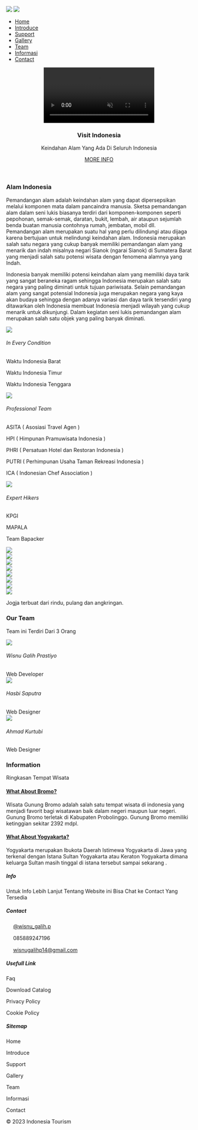 <!DOCTYPE html>
<html lang="en">
  <head>
    <meta charset="UTF-8" />
    <meta http-equiv="X-UA-Compatible" content="IE=edge" />
    <meta name="viewport" content="width=device-width, initial-scale=1.0" />
    <title>Indonesia Tourism</title>
    <link rel="stylesheet" href="style.css" />
    <link rel="shortcut icon" href="asset/Blue_Travel_Logo-removebg-preview.png">
  </head>
  <body>
    <nav>
      <div class="layar-dalam">
        <div class="logo">
          <a href=""><img src="asset/logo-white.png" class="putih" /></a>
          <a href=""><img src="asset/logo-black.png" class="hitam" /></a>
        </div>
        <div class="menu">
          <a href="#" class="tombol-menu">
            <span class="garis"></span>
            <span class="garis"></span>
            <span class="garis"></span>
          </a>
          <ul>
            <li><a href="#home">Home</a></li>
            <li><a href="#aboutus">Introduce</a></li>
            <li><a href="#support">Support</a></li>
            <li><a href="#gallery">Gallery</a></li>
            <li><a href="#team">Team</a></li>
            <li><a href="#blog">Informasi</a></li>
            <li><a href="#contact">Contact</a></li>
          </ul>
        </div>
      </div>
    </nav>
    <div class="layar-full">
      <header id="home">
        <div class="overlay"></div>
        <video autoplay muted loop>
          <source src="asset/Travel To Indonesia _ Drone Aerial View _ No Copyright Videos (1) (1).mp4" type="video/mp4" />
        </video>
        <div class="intro">
          <h3>Visit Indonesia</h3>
          <p>
           Keindahan Alam Yang Ada Di Seluruh Indonesia
          </p>
          <p>
              <a href="TempatBudaya.html" class="tombol">MORE INFO</a>
          </p>
        </div>
      </header>
      <main>
        <section id="aboutus">
          <div class="layar-dalam">
            <h3>Alam Indonesia</h3>
            <p class="ringkasan">
              Pemandangan alam adalah keindahan alam yang dapat dipersepsikan melalui komponen mata dalam pancaindra manusia.
              Sketsa pemandangan alam dalam seni lukis biasanya terdiri dari komponen-komponen seperti pepohonan, semak-semak, daratan, bukit, lembah, air ataupun sejumlah benda buatan manusia contohnya rumah, jembatan, mobil dll. 
              Pemandangan alam merupakan suatu hal yang perlu dilindungi atau dijaga karena bertujuan untuk melindungi keindahan alam.
              Indonesia merupakan salah satu negara yang cukup banyak memiliki pemandangan alam yang menarik dan indah misalnya negari Sianok (ngarai Sianok) di Sumatera Barat yang menjadi salah satu potensi wisata dengan fenomena alamnya yang Indah.
            </p>
            <div class="konten-isi">
              <p>
                Indonesia banyak memiliki potensi keindahan alam yang memiliki daya tarik yang sangat beraneka ragam sehingga Indonesia merupakan salah satu negara yang paling diminati untuk tujuan pariwisata.
                Selain pemandangan alam yang sangat potensial Indonesia juga merupakan negara yang kaya akan budaya sehingga dengan adanya variasi dan daya tarik tersendiri yang ditawarkan oleh Indonesia membuat Indonesia menjadi wilayah yang cukup menarik untuk dikunjungi.
                Dalam kegiatan seni lukis pemandangan alam merupakan salah satu objek yang paling banyak diminati.
              </p>
            </div>
          </div>
        </section>
        <section class="abuabu" id="support">
          <div class="layar-dalam support">
            <div>
              <img src="asset/matahari.png" />
              <h6>In Every Condition</h6>
              <p>
                Waktu Indonesia Barat</p>
                Waktu Indonesia Timur</p>
                Waktu Indonesia Tenggara</p>
              </p>
            </div>
            <div>
              <img src="asset/tas.png" />
              <h6>Professional Team</h6>
              <p>
                <p>ASITA ( Asosiasi Travel Agen )</p>
                <p> HPI ( Himpunan Pramuwisata Indonesia )</p>
                  <p>PHRI ( Persatuan Hotel dan Restoran Indonesia ) </p>
                    <p>PUTRI ( Perhimpunan Usaha Taman Rekreasi Indonesia ) </p>
                      <p>ICA ( Indonesian Chef Association )</p>
              </p>
            </div>
            <div>
              <img src="asset/kompas.png" />
              <h6>Expert Hikers</h6>
              <p>
                KPGI</p>
                MAPALA</p>
                Team Bapacker</p>
              </p>
            </div>
          </div>
        </section>
        <section id="gallery">
          <div><img src="asset/candi.jpg" /></div>
          <div><img src="asset/Candi-Prambanan-3.jpg" /></div>
          <div><img src="asset/halimun.jpg" /></div>
          <div><img src="asset/pulau gili nanggu.webp" /></div>
          <div><img src="asset/pulaubali.jpeg" /></div>
          <div><img src="asset/bendera.jpeg" /></div>
          <div><img src="asset/pulaukomodo.jpeg" /></div>
          <div><img src="asset/kawah.jpeg" /></div>
        </section>
        <section class="quote">
          <div class="layar-dalam">
            <p>Jogja terbuat dari rindu, pulang dan angkringan.</p>
          </div>
        </section>
        <section id="team">
          <div class="layar-dalam">
            <h3>Our Team</h3>
            <p class="ringkasan">
              Team ini Terdiri Dari 3 Orang
            </p>
            <div class="tim">
              <div>
                <img src="asset/wisnu3.jpg" />
                <h6>Wisnu Galih Prastiyo</h6>
                <span>Web Developer</span>
              </div>
              <div>
                <img src="asset/hasbi.jpg" />
                <h6>Hasbi Saputra</h6>
                <span>Web Designer</span>
              </div>
              <div>
                <img src="asset/kurtubi2.jpg" />
                <h6>Ahmad Kurtubi</h6>
                <span>Web Designer</span>
              </div>
            </div>
          </div>
        </section>
        <section class="abuabu" id="blog">
          <div class="layar-dalam">
            <h3>Information</h3>
            <p class="ringkasan">
            Ringkasan Tempat Wisata
            </p>
            <div class="blog">
              <div class="area">
                <div
                  class="gambar"
                  style="background-image: url('asset/wisatabromo.jpeg')"
                ></div>
                <div class="text">
                  <article>
                    <h4><a href="#">What About Bromo?</a></h4>
                    <p>
                      Wisata Gunung Bromo adalah salah satu tempat wisata di indonesia yang menjadi favorit bagi wisatawan baik dalam negeri maupun luar negeri.
                       Gunung Bromo terletak di Kabupaten Probolinggo. Gunung Bromo memiliki ketinggian sekitar 2392 mdpl.
                    </p>
                  </article>
                </div>
              </div>
              <div class="area">
                <div
                  class="gambar"
                  style="background-image: url('asset/wisatajogja.jpg')"
                ></div>
                <div class="text">
                  <article>
                    <h4><a href="#">What About Yogyakarta?</a></h4>
                    <p>
                      Yogyakarta merupakan Ibukota Daerah Istimewa Yogyakarta di Jawa yang terkenal dengan Istana Sultan Yogyakarta atau Keraton Yogyakarta dimana keluarga Sultan masih tinggal di istana tersebut sampai sekarang . 
                    </p>
                  </article>
                </div>
              </div>
            </div>
          </div>
        </section>
      </main>
      <footer id="contact">
        <div class="layar-dalam">
          <div>
            <h5>Info</h5>
            Untuk Info Lebih Lanjut Tentang Website ini Bisa Chat ke Contact Yang Tersedia
          </div>
          <div>
            <h5>Contact</h5>
              <p> <image src="asset/pngtree-instagram-icon-png-image_6315974.png" width="15"> <a href="https://instagram.com/wisnu_galih.p?igshid=OGQ5ZDc2ODk2ZA=="> @wisnu_galih.p </a> </p>
              <p> <image src="asset/sm_5b321c99945a2.jpg" width="15"> 085889247196 </p>
              <p> <image src="asset/images.jpeg" width="15"> <a href="wisnugalihp14">wisnugalihp14@gmail.com </a> 
            <br>
          </div>
          <div>
            <h5>Usefull Link</h5>
            <p> Faq </p>
            <p> Download Catalog </p>
            <p> Privacy Policy </p>
            <p> Cookie Policy </p>
          </div>
          <div>
            <h5>Sitemap</h5>
            <p>Home</p>
            <p>Introduce</p>
            <p>Support</p>
            <p>Gallery</p>
            <p>Team</p> 
            <p>Informasi</p>
            <p>Contact</p>
          </div>
        </div>
        <div class="layar-dalam">
          <div class="copyright">&copy; 2023 Indonesia Tourism</div>
        </div>
      </footer>
    </div>
    <script
      src="https://code.jquery.com/jquery-3.6.0.min.js"
      integrity="sha256-/xUj+3OJU5yExlq6GSYGSHk7tPXikynS7ogEvDej/m4="
      crossorigin="anonymous"
    ></script>
    <script src="javascript.js"></script>
  </body>
</html>
